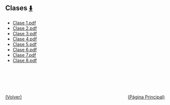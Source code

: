
<html>
<body>
<h2>Clases <a href="https://downgit.github.io/#/home?url=https://github.com/Apuntes-FIUBA/Apuntes-Electronica/tree/main/95 - Computación/9507 - Teoria del Lenguaje de Programacion/Clases" style="font-size:20px">  ⬇️ </a></h2>
<ul>
    <li><a href="Clase 1.pdf">Clase 1.pdf</a></li>
    <li><a href="Clase 2.pdf">Clase 2.pdf</a></li>
    <li><a href="Clase 3.pdf">Clase 3.pdf</a></li>
    <li><a href="Clase 4.pdf">Clase 4.pdf</a></li>
    <li><a href="Clase 5.pdf">Clase 5.pdf</a></li>
    <li><a href="Clase 6.pdf">Clase 6.pdf</a></li>
    <li><a href="Clase 7.pdf">Clase 7.pdf</a></li>
    <li><a href="Clase 8.pdf">Clase 8.pdf</a></li>
</ul>
</body>
</html>












<br><br><br><br><br><a href="../" style="float: left">(Volver)</a> <a href="https://apuntes-fiuba.github.io/Apuntes-Electronica" style="float: right">(Página Principal)</a>
